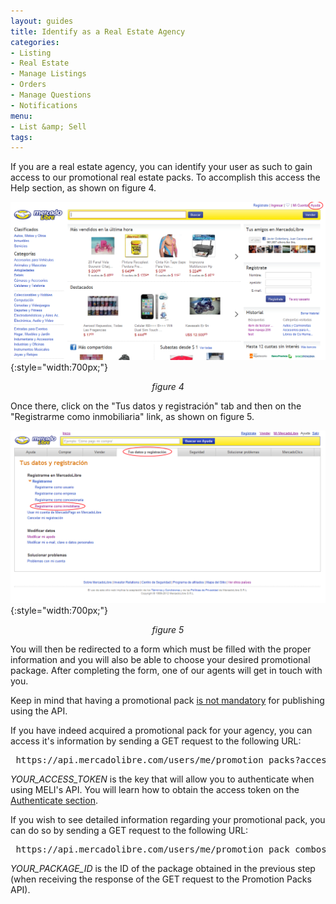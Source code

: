 ```yaml
---
layout: guides
title: Identify as a Real Estate Agency
categories: 
- Listing
- Real Estate
- Manage Listings
- Orders
- Manage Questions
- Notifications
menu: 
- List &amp; Sell
tags: 
---
```



If you are a real estate agency, you can identify your user as such to gain access to our promotional real estate packs. To accomplish this access the Help section, as shown on figure 4.

![Help](/images/new-realestate-4.png){:style="width:700px;"}
*<center>figure 4</center>*

Once there, click on the "Tus datos y registraci&oacute;n" tab and then on the "Registrarme como inmobiliaria" link, as shown on figure 5.

![Personal info](/images/new-realestate-5.png){:style="width:700px;"}
*<center>figure 5</center>*

You will then be redirected to a form which must be filled with the proper information and you will also be able to choose your desired promotional package. After completing the form, one of our agents will get in touch with you.

Keep in mind that having a promotional pack <u>is not mandatory</u> for publishing using the API.

If you have indeed acquired a promotional pack for your agency, you can access it's information by sending a GET request to the following URL:

<pre class="terminal">
 https://api.mercadolibre.com/users/me/promotion_packs?access_token=YOUR_ACCESS_TOKEN
</pre>

*YOUR_ACCESS_TOKEN* is the key that will allow you to authenticate when using MELI's API. You will learn how to obtain the access token on the [Authenticate section](/res-authenticate).

If you wish to see detailed information regarding your promotional pack, you can do so by sending a GET request to the following URL:

<pre class="terminal">
 https://api.mercadolibre.com/users/me/promotion_pack_combos/YOUR_PACKAGE_ID?access_token=YOUR_ACCESS_TOKEN
</pre>

*YOUR_PACKAGE_ID* is the ID of the package obtained in the previous step (when receiving the response of the GET request to the Promotion Packs API).